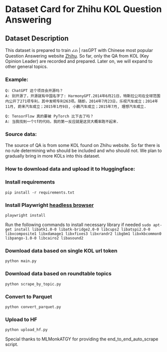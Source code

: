 # Dataset Card for Zhihu KOL Question Answering

## Dataset Description

This dataset is prepared to train ራስ | rasGPT with Chinese most popular
Question Answering website [Zhihu](https://www.zhihu.com/). So far, only the QA
from KOL (Key Opinion Leader) are recorded and prepared. Later on, we will
expand to other general topics.

### Example:

```
Q: ChatGPT 这个项目会开源吗？
A: 别开源了，开源就有中国名字了: HarmonyGPT.2014年6月21日，特斯拉公司在全球范围内公开了271项专利，其中发明专利263项。随即，2014年7月23日，乐视汽车成立；2014年11月, 蔚来汽车成立；2015年1月9日, 小鹏汽车成立；2015年7月, 理想汽车成立.

Q: TensorFlow 真的要被 PyTorch 比下去了吗？
A: 当我找到一个tf的代码，我的第一反应就是这货大概率跑不起来.

```

### Source data:

The source of QA is from some KOL found on Zhihu website. So far there is no
rule determining who should be included and who should not. We plan to gradually
bring in more KOLs into this dataset.

### How to download data and upload it to Huggingface:

### Install requirements

`pip install -r requirements.txt`

### Install Playwright [headless browser](https://playwright.dev/python/docs/intro)

`playwright install`

Run the following commands to install necessary library if needed
`sudo apt-get install libatk1.0-0 libatk-bridge2.0-0 libcups2 libatspi2.0-0 libxcomposite1 libxdamage1 libxfixes3 libxrandr2 libgbm1 libxkbcommon0 libpango-1.0-0 libcairo2 libasound2`

### Download data based on single KOL url token

`python main.py`

### Download data based on roundtable topics

`python scrape_by_topic.py`

### Convert to Parquet

`python convert_parquet.py`

### Upload to HF

`python upload_hf.py`

Special thanks to MLMonkATGY for providing the end_to_end_auto_scrape script.
